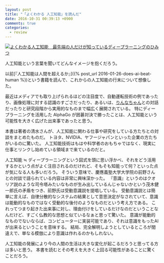 ```yaml
---
layout: post
title: "「よくわかる 人工知能」を読んだ"
date: 2016-10-31 00:39:13 +0900
comments: true
categories:
  - review
---
```


<a href="http://www.amazon.co.jp/exec/obidos/ASIN/B01M3OH87R/iriyaufo-22/ref=nosim/" rel="nofollow" target="_blank"><img src="http://ecx.images-amazon.com/images/I/41ZRQwbq7KL._SS500_.jpg" style="border: none;" alt="よくわかる人工知能　最先端の人だけが知っているディープラーニングのひみつ" /></a>

人工知能という言葉を聞いてどんなイメージを抱くだろう。

以前[『人工知能は人間を超えるか』]({% post_url 2016-01-26-does-ai-beat-human %})という書籍を読んで、これからの人工知能の行末について想像した。

最近はメディアでも取り上げられるほどの注目度で、自動運転技術の例であったり、画像処理に対する認識のすごさだったり、あるいは、[りんなちゃん](http://rinna.jp/)との対話だったりと研究段階から実用的なものまで幅広く展開されている。
特にディープラーニングを活用した AlphaGo が囲碁対決で勝ったことは、人工知能という可能性を大きく広げた出来事であったと思う。

本書は著者の清水さんが、人工知能に関わる仕事や研究をしている方たちとの対談をまとめたものだ。
トヨタ、NVIDIA、ヤフージャパンといった企業の方たちがいるのに驚いた。
人工知能技術はもはや科学者のおもちゃではなく、現実に仕事とリンクし始めている領域まで来ているのだと。

人工知能 ≒ ディープラーニングという図式を頭に思い浮かべ、それをどう活用するかという点がよく注目されるのだけれど、そもそも知能って何？といった点が気になる人も多いだろう。
そういう意味で、慶應義塾大学大学院の前野さんとの対談で語られている内容は非常に興味深かった。
『意識』というのはクオリア説のような司令塔みたいなものが生み出しているんじゃないかという茂木健一郎氏の矛盾をつき、前野氏は受動意識説を提唱している。
受動意識説とは簡単に言えば、自律分散的なシステムの結果として意思決定がなされていて、意識は能動的なものではなく受動的な後付のようなものだという考え方である。
これってつまり起きた出来事に対し、理由付けをしているだけなのだということなんだけど、すごく仏教的な思想と似ているなぁと思って驚いた。
意識が能動的なものでないならば、コンピューターに実装可能であり、それは意識をもったAIが出来るということを意味する。
結局、完全解明しようとしているところが間違えで、単なる模倣により意識は作れるのかもしれない。

人工知能の発展により今の人間の生活は大きな変化が起こるだろうと思ってる方は多いと思う。
本書を読むとその考えを大きく上回る可能性があることに驚くことだろう。
